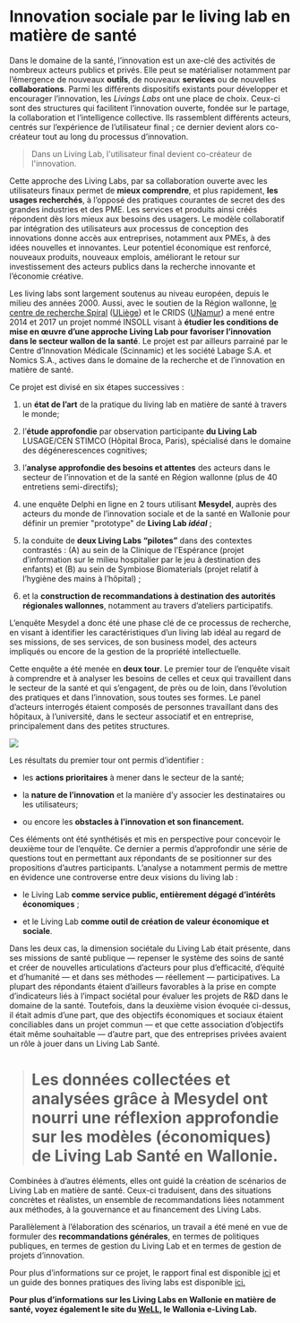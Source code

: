 
# Innovation sociale par le living lab en matière de santé



Dans le domaine de la santé, l’innovation est un axe-clé des activités de nombreux acteurs publics et privés. Elle peut se matérialiser notamment par l’émergence de nouveaux **outils**, de nouveaux **services** ou de nouvelles **collaborations**. Parmi les différents dispositifs existants pour développer et encourager l’innovation, les *Livings Labs* ont une place de choix. Ceux-ci sont des structures qui facilitent l’innovation ouverte, fondée sur le partage, la collaboration et l’intelligence collective. Ils rassemblent différents acteurs, centrés sur l’expérience de l’utilisateur final ; ce dernier devient alors co-créateur tout au long du processus d’innovation.
> Dans un Living Lab, l'utilisateur final devient co-créateur de l'innovation.

Cette approche des Living Labs, par sa collaboration ouverte avec les utilisateurs finaux permet de **mieux comprendre**, et plus rapidement, **les usages recherchés**, à l’opposé des pratiques courantes de secret des des grandes industries et des PME. Les services et produits ainsi créés répondent dès lors mieux aux besoins des usagers. Le modèle collaboratif par intégration des utilisateurs aux processus de conception des innovations donne accès aux entreprises, notamment aux PMEs, à des idées nouvelles et innovantes. Leur potentiel économique est renforcé, nouveaux produits, nouveaux emplois, améliorant le retour sur investissement des acteurs publics dans la recherche innovante et l’économie créative.

Les living labs sont largement soutenus au niveau européen, depuis le milieu des années 2000. Aussi, avec le soutien de la Région wallonne, [le centre de recherche Spiral](http://www.spiral.ulg.ac.be) ([ULiège](http://uliege.be)) et le CRIDS ([UNamur](http://unamur.be)) a mené entre 2014 et 2017 un projet nommé INSOLL visant à **étudier les conditions de mise en œuvre d’une approche Living Lab pour favoriser l’innovation dans le secteur wallon de la santé**. Le projet est par ailleurs parrainé par le Centre d’Innovation Médicale (Scinnamic) et les société Labage S.A. et Nomics S.A., actives dans le domaine de la recherche et de l’innovation en matière de santé.

Ce projet est divisé en six étapes successives :

1. un **état de l’art** de la pratique du living lab en matière de santé à travers le monde;

1. l’**étude approfondie** par observation participante **du Living Lab** LUSAGE/CEN STIMCO (Hôpital Broca, Paris), spécialisé dans le domaine des dégénerescences cognitives;

1. l’**analyse approfondie des besoins et attentes** des acteurs dans le secteur de l’innovation et de la santé en Région wallonne (plus de 40 entretiens semi-directifs);

1. une enquête Delphi en ligne en 2 tours utilisant **Mesydel**, auprès des acteurs du monde de l’innovation sociale et de la santé en Wallonie pour définir un premier "prototype" de **Living Lab *idéal*** ;

1. la conduite de **deux Living Labs “pilotes”** dans des contextes contrastés : (A) au sein de la Clinique de l’Espérance (projet d’information sur le milieu hospitalier par le jeu à destination des enfants) et (B) au sein de Symbiose Biomaterials (projet relatif à l’hygiène des mains à l’hôpital) ;

1. et la **construction de recommandations à destination des autorités régionales wallonnes**, notamment au travers d’ateliers participatifs.

L’enquête Mesydel a donc été une phase clé de ce processus de recherche, en visant à identifier les caractéristiques d’un living lab idéal au regard de ses missions, de ses services, de son business model, des acteurs impliqués ou encore de la gestion de la propriété intellectuelle.

Cette enquête a été menée en **deux tour**. Le premier tour de l’enquête visait à comprendre et à analyser les besoins de celles et ceux qui travaillent dans le secteur de la santé et qui s’engagent, de près ou de loin, dans l’évolution des pratiques et dans l’innovation, sous toutes ses formes. Le panel d’acteurs interrogés étaient composés de personnes travaillant dans des hôpitaux, à l’université, dans le secteur associatif et en entreprise, principalement dans des petites structures.

![](https://cdn-images-1.medium.com/max/2532/1*G9zoOaqfEP9fCYc7uPQi7w.png)

Les résultats du premier tour ont permis d’identifier :

* les **actions prioritaires** à mener dans le secteur de la santé;

* la **nature de l’innovation** et la manière d’y associer les destinataires ou les utilisateurs;

* ou encore les **obstacles à l’innovation et son financement.**

Ces éléments ont été synthétisés et mis en perspective pour concevoir le deuxième tour de l’enquête. Ce dernier a permis d’approfondir une série de questions tout en permettant aux répondants de se positionner sur des propositions d’autres participants. L’analyse a notamment permis de mettre en évidence une controverse entre deux visions du living lab :

* le Living Lab **comme service public, entièrement dégagé d’intérêts économiques** ;

* et le Living Lab **comme outil de création de valeur économique et sociale**.

Dans les deux cas, la dimension sociétale du Living Lab était présente, dans ses missions de santé publique — repenser le système des soins de santé et créer de nouvelles articulations d’acteurs pour plus d’efficacité, d’équité et d’humanité — et dans ses méthodes — réellement — participatives. La plupart des répondants étaient d’ailleurs favorables à la prise en compte d’indicateurs liés à l’impact sociétal pour évaluer les projets de R&D dans le domaine de la santé. Toutefois, dans la deuxième vision évoquée ci-dessus, il était admis d’une part, que des objectifs économiques et sociaux étaient conciliables dans un projet commun — et que cette association d’objectifs était même souhaitable — d’autre part, que des entreprises privées avaient un rôle à jouer dans un Living Lab Santé.
> # Les données collectées et analysées grâce à Mesydel ont nourri une réflexion approfondie sur les modèles (économiques) de Living Lab Santé en Wallonie.

Combinées à d’autres éléments, elles ont guidé la création de scénarios de Living Lab en matière de santé. Ceux-ci traduisent, dans des situations concrètes et réalistes, un ensemble de recommandations liées notamment aux méthodes, à la gouvernance et au financement des Living Labs.

Parallèlement à l’élaboration des scénarios, un travail a été mené en vue de formuler des **recommandations générales**, en termes de politiques publiques, en termes de gestion du Living Lab et en termes de gestion de projets d’innovation.

Pour plus d’informations sur ce projet, le rapport final est disponible [ici](https://orbi.uliege.be/handle/2268/217394) et un guide des bonnes pratiques des living labs est disponible [ici.](https://orbi.uliege.be/handle/2268/220779)

**Pour plus d’informations sur les Living Labs en Wallonie en matière de santé, voyez également le site du [WeLL](http://well-livinglab.be), le Wallonia e-Living Lab.**
